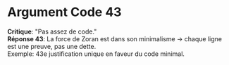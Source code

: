 # Argument Code 43
**Critique**: "Pas assez de code."  
**Réponse 43**: La force de Zoran est dans son minimalisme → chaque ligne est une preuve, pas une dette.  
Exemple: 43e justification unique en faveur du code minimal.
